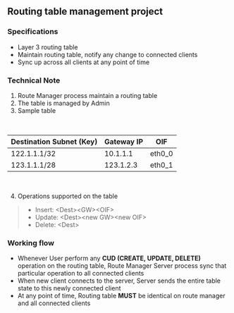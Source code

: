 ## Routing table management project

### Specifications

* Layer 3 routing table
* Maintain routing table, notify any change to connected clients
* Sync up across all clients at any point of time

### Technical Note

1. Route Manager process maintain a routing table
2. The table is managed by Admin
3. Sample table

<br>

| Destination Subnet (Key) | Gateway IP | OIF |
| - | - | - |
| 122.1.1.1/32 | 10.1.1.1 | eth0_0 |
| 123.1.1.1/28 | 123.1.2.3 | eth0_1 |

<br>

4. Operations supported on the table
> * Insert: \<Dest>\<GW>\<OIF>
> * Update: \<Dest>\<new GW>\<new OIF>
> * Delete: \<Dest>

### Working flow
* Whenever User perform any **CUD (CREATE, UPDATE, DELETE)** operation on the routing table, Route Manager Server process sync that particular operation to all connected clients
* When new client connects to the server, Server sends the entire table state to this newly connected client
* At any point of time, Routing table **MUST** be identical on route manager and all connected clients